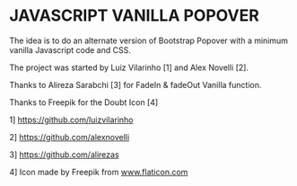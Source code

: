 # JAVASCRIPT VANILLA POPOVER

The idea is to do an alternate version of Bootstrap Popover with a minimum vanilla Javascript code and CSS.

The project was started by Luiz Vilarinho [1] and Alex Novelli [2].

Thanks to Alireza Sarabchi [3] for FadeIn & fadeOut Vanilla function.

Thanks to Freepik for the Doubt Icon [4]

1] https://github.com/luizvilarinho

2] https://github.com/alexnovelli

3] https://github.com/alirezas

4] Icon made by Freepik from www.flaticon.com
